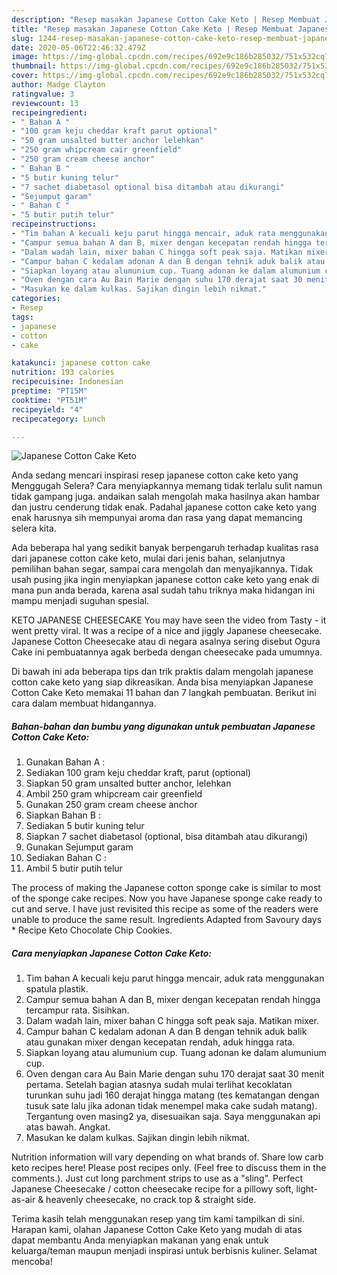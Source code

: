 ```yaml
---
description: "Resep masakan Japanese Cotton Cake Keto | Resep Membuat Japanese Cotton Cake Keto Yang Mudah Dan Praktis"
title: "Resep masakan Japanese Cotton Cake Keto | Resep Membuat Japanese Cotton Cake Keto Yang Mudah Dan Praktis"
slug: 1244-resep-masakan-japanese-cotton-cake-keto-resep-membuat-japanese-cotton-cake-keto-yang-mudah-dan-praktis
date: 2020-05-06T22:46:32.479Z
image: https://img-global.cpcdn.com/recipes/692e9c186b285032/751x532cq70/japanese-cotton-cake-keto-foto-resep-utama.jpg
thumbnail: https://img-global.cpcdn.com/recipes/692e9c186b285032/751x532cq70/japanese-cotton-cake-keto-foto-resep-utama.jpg
cover: https://img-global.cpcdn.com/recipes/692e9c186b285032/751x532cq70/japanese-cotton-cake-keto-foto-resep-utama.jpg
author: Madge Clayton
ratingvalue: 3
reviewcount: 13
recipeingredient:
- " Bahan A "
- "100 gram keju cheddar kraft parut optional"
- "50 gram unsalted butter anchor lelehkan"
- "250 gram whipcream cair greenfield"
- "250 gram cream cheese anchor"
- " Bahan B "
- "5 butir kuning telur"
- "7 sachet diabetasol optional bisa ditambah atau dikurangi"
- "Sejumput garam"
- " Bahan C "
- "5 butir putih telur"
recipeinstructions:
- "Tim bahan A kecuali keju parut hingga mencair, aduk rata menggunakan spatula plastik."
- "Campur semua bahan A dan B, mixer dengan kecepatan rendah hingga tercampur rata. Sisihkan."
- "Dalam wadah lain, mixer bahan C hingga soft peak saja. Matikan mixer."
- "Campur bahan C kedalam adonan A dan B dengan tehnik aduk balik atau gunakan mixer dengan kecepatan rendah, aduk hingga rata."
- "Siapkan loyang atau alumunium cup. Tuang adonan ke dalam alumunium cup."
- "Oven dengan cara Au Bain Marie dengan suhu 170 derajat saat 30 menit pertama. Setelah bagian atasnya sudah mulai terlihat kecoklatan turunkan suhu jadi 160 derajat hingga matang (tes kematangan dengan tusuk sate lalu jika adonan tidak menempel maka cake sudah matang). Tergantung oven masing2 ya, disesuaikan saja. Saya menggunakan api atas bawah. Angkat."
- "Masukan ke dalam kulkas. Sajikan dingin lebih nikmat."
categories:
- Resep
tags:
- japanese
- cotton
- cake

katakunci: japanese cotton cake 
nutrition: 193 calories
recipecuisine: Indonesian
preptime: "PT15M"
cooktime: "PT51M"
recipeyield: "4"
recipecategory: Lunch

---
```



![Japanese Cotton Cake Keto](https://img-global.cpcdn.com/recipes/692e9c186b285032/751x532cq70/japanese-cotton-cake-keto-foto-resep-utama.jpg)

Anda sedang mencari inspirasi resep japanese cotton cake keto yang Menggugah Selera? Cara menyiapkannya memang tidak terlalu sulit namun tidak gampang juga. andaikan salah mengolah maka hasilnya akan hambar dan justru cenderung tidak enak. Padahal japanese cotton cake keto yang enak harusnya sih mempunyai aroma dan rasa yang dapat memancing selera kita.

Ada beberapa hal yang sedikit banyak berpengaruh terhadap kualitas rasa dari japanese cotton cake keto, mulai dari jenis bahan, selanjutnya pemilihan bahan segar, sampai cara mengolah dan menyajikannya. Tidak usah pusing jika ingin menyiapkan japanese cotton cake keto yang enak di mana pun anda berada, karena asal sudah tahu triknya maka hidangan ini mampu menjadi suguhan spesial.

KETO JAPANESE CHEESECAKE You may have seen the video from Tasty - it went pretty viral. It was a recipe of a nice and jiggly Japanese cheesecake. Japanese Cotton Cheesecake atau di negara asalnya sering disebut Ogura Cake ini pembuatannya agak berbeda dengan cheesecake pada umumnya.


Di bawah ini ada beberapa tips dan trik praktis dalam mengolah japanese cotton cake keto yang siap dikreasikan. Anda bisa menyiapkan Japanese Cotton Cake Keto memakai 11 bahan dan 7 langkah pembuatan. Berikut ini cara dalam membuat hidangannya.

<!--inarticleads1-->

##### Bahan-bahan dan bumbu yang digunakan untuk pembuatan Japanese Cotton Cake Keto:

1. Gunakan  Bahan A :
1. Sediakan 100 gram keju cheddar kraft, parut (optional)
1. Siapkan 50 gram unsalted butter anchor, lelehkan
1. Ambil 250 gram whipcream cair greenfield
1. Gunakan 250 gram cream cheese anchor
1. Siapkan  Bahan B :
1. Sediakan 5 butir kuning telur
1. Siapkan 7 sachet diabetasol (optional, bisa ditambah atau dikurangi)
1. Gunakan Sejumput garam
1. Sediakan  Bahan C :
1. Ambil 5 butir putih telur


The process of making the Japanese cotton sponge cake is similar to most of the sponge cake recipes. Now you have Japanese sponge cake ready to cut and serve. I have just revisited this recipe as some of the readers were unable to produce the same result. Ingredients Adapted from Savoury days * Recipe Keto Chocolate Chip Cookies. 

<!--inarticleads2-->

##### Cara menyiapkan Japanese Cotton Cake Keto:

1. Tim bahan A kecuali keju parut hingga mencair, aduk rata menggunakan spatula plastik.
1. Campur semua bahan A dan B, mixer dengan kecepatan rendah hingga tercampur rata. Sisihkan.
1. Dalam wadah lain, mixer bahan C hingga soft peak saja. Matikan mixer.
1. Campur bahan C kedalam adonan A dan B dengan tehnik aduk balik atau gunakan mixer dengan kecepatan rendah, aduk hingga rata.
1. Siapkan loyang atau alumunium cup. Tuang adonan ke dalam alumunium cup.
1. Oven dengan cara Au Bain Marie dengan suhu 170 derajat saat 30 menit pertama. Setelah bagian atasnya sudah mulai terlihat kecoklatan turunkan suhu jadi 160 derajat hingga matang (tes kematangan dengan tusuk sate lalu jika adonan tidak menempel maka cake sudah matang). Tergantung oven masing2 ya, disesuaikan saja. Saya menggunakan api atas bawah. Angkat.
1. Masukan ke dalam kulkas. Sajikan dingin lebih nikmat.


Nutrition information will vary depending on what brands of. Share low carb keto recipes here! Please post recipes only. (Feel free to discuss them in the comments.). Just cut long parchment strips to use as a &#34;sling&#34;. Perfect Japanese Cheesecake / cotton cheesecake recipe for a pillowy soft, light-as-air &amp; heavenly cheesecake, no crack top &amp; straight side. 

Terima kasih telah menggunakan resep yang tim kami tampilkan di sini. Harapan kami, olahan Japanese Cotton Cake Keto yang mudah di atas dapat membantu Anda menyiapkan makanan yang enak untuk keluarga/teman maupun menjadi inspirasi untuk berbisnis kuliner. Selamat mencoba!
